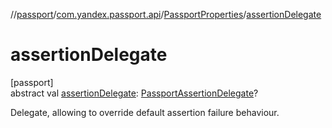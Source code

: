 //[passport](../../../index.md)/[com.yandex.passport.api](../index.md)/[PassportProperties](index.md)/[assertionDelegate](assertion-delegate.md)

# assertionDelegate

[passport]\
abstract val [assertionDelegate](assertion-delegate.md): [PassportAssertionDelegate](../-passport-assertion-delegate/index.md)?

Delegate, allowing to override default assertion failure behaviour.
